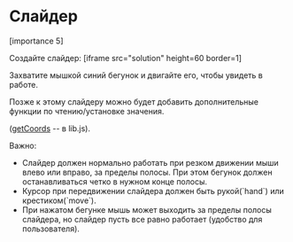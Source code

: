 # Слайдер 

[importance 5]

Создайте слайдер:
[iframe src="solution" height=60 border=1]

Захватите мышкой синий бегунок и двигайте его, чтобы увидеть в работе.

Позже к этому слайдеру можно будет добавить дополнительные функции по чтению/установке значения.

 ([getCoords](#getCoords) -- в lib.js).

Важно:
<ul>
<li>Слайдер должен нормально работать при резком движении мыши влево или вправо, за пределы полосы. При этом бегунок должен останавливаться четко в нужном конце полосы.</li>
<li>Курсор при передвижении слайдера должен быть рукой(`hand`) или крестиком(`move`).</li> 
<li>При нажатом бегунке мышь может выходить за пределы полосы слайдера, но слайдер пусть все равно работает (удобство для пользователя).</li>
</ul>